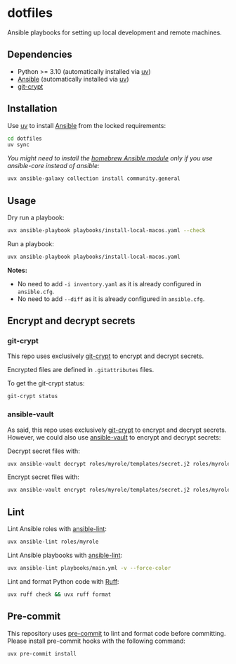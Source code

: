 # dotfiles

Ansible playbooks for setting up local development and remote machines.

## Dependencies

- Python >= 3.10 (automatically installed via [uv](https://docs.astral.sh/uv/))
- [Ansible](https://docs.ansible.com/ansible/latest/installation_guide/intro_installation.html) (automatically installed via [uv](https://docs.astral.sh/uv/))
- [git-crypt](https://www.agwa.name/projects/git-crypt/)

## Installation

Use [uv](https://docs.astral.sh/uv/) to install [Ansible](https://docs.ansible.com/ansible/latest/installation_guide/intro_installation.html) from the locked requirements:

```bash
cd dotfiles
uv sync
```

*You might need to install the [homebrew Ansible module](https://docs.ansible.com/ansible/latest/collections/community/general/homebrew_module.html) only if you use ansible-core instead of ansible:*
```bash
uvx ansible-galaxy collection install community.general
```

## Usage

Dry run a playbook:
```bash
uvx ansible-playbook playbooks/install-local-macos.yaml --check
```

Run a playbook:
```bash
uvx ansible-playbook playbooks/install-local-macos.yaml
```

**Notes:**
- No need to add `-i inventory.yaml` as it is already configured in `ansible.cfg`.
- No need to add `--diff` as it is already configured in `ansible.cfg`.

## Encrypt and decrypt secrets

### git-crypt

This repo uses exclusively [git-crypt](https://www.agwa.name/projects/git-crypt/) to encrypt and decrypt secrets.

Encrypted files are defined in `.gitattributes` files.

To get the git-crypt status:
```bash
git-crypt status
```

### ansible-vault

As said, this repo uses exclusively [git-crypt](https://www.agwa.name/projects/git-crypt/) to encrypt and decrypt secrets. However, we could also use [ansible-vault](https://docs.astral.sh/ansible-vault/) to encrypt and decrypt secrets:

Decrypt secret files with:
```bash
uvx ansible-vault decrypt roles/myrole/templates/secret.j2 roles/myrole2/templates/*
```

Encrypt secret files with:
```bash
uvx ansible-vault encrypt roles/myrole/templates/secret.j2 roles/myrole2/templates/*
```

## Lint

Lint Ansible roles with [ansible-lint](https://docs.astral.sh/ansible-lint/):
```bash
uvx ansible-lint roles/myrole
```

Lint Ansible playbooks with [ansible-lint](https://docs.astral.sh/ansible-lint/):
```bash
uvx ansible-lint playbooks/main.yml -v --force-color
```

Lint and format Python code with [Ruff](https://docs.astral.sh/ruff/):
```bash
uvx ruff check && uvx ruff format
```

## Pre-commit

This repository uses [pre-commit](https://pre-commit.com/) to lint and format code before committing.
Please install pre-commit hooks with the following command:
```bash
uvx pre-commit install
```
